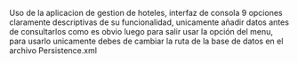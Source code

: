 Uso de la aplicacion de gestion de hoteles, interfaz de consola 9 opciones claramente descriptivas de su funcionalidad, unicamente añadir datos antes de consultarlos como es obvio luego para salir usar la opción del menu, para usarlo unicamente debes de cambiar la ruta de la base de datos en el archivo Persistence.xml

